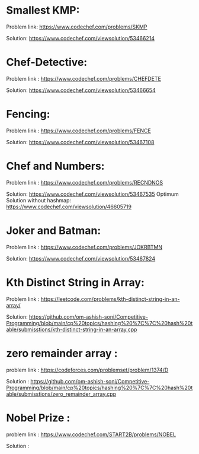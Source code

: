 # Smallest KMP: 

  Problem link: https://www.codechef.com/problems/SKMP
  
  Solution: 
  https://www.codechef.com/viewsolution/53466214
  
  
# Chef-Detective:

  Problem link : https://www.codechef.com/problems/CHEFDETE
  
  Solution:
  https://www.codechef.com/viewsolution/53466654
  


# Fencing: 

  Problem link : https://www.codechef.com/problems/FENCE
  
  Solution: 
  https://www.codechef.com/viewsolution/53467108
  
# Chef and Numbers:

  Problem link : https://www.codechef.com/problems/RECNDNOS
  
  Solution:
  https://www.codechef.com/viewsolution/53467535
  Optimum Solution without hashmap:
  https://www.codechef.com/viewsolution/46605719
  
# Joker and Batman:

  Problem link : https://www.codechef.com/problems/JOKRBTMN
  
  Solution: 
  https://www.codechef.com/viewsolution/53467824
 
 # Kth Distinct String in Array:
 
  Problem link : https://leetcode.com/problems/kth-distinct-string-in-an-array/
  
  Solution:
  https://github.com/om-ashish-soni/Competitive-Programming/blob/main/cp%20topics/hashing%20%7C%7C%20hash%20table/submisstions/kth-distinct-string-in-an-array.cpp

# zero remainder array : 

  problem link :  https://codeforces.com/problemset/problem/1374/D
  
  Solution : https://github.com/om-ashish-soni/Competitive-Programming/blob/main/cp%20topics/hashing%20%7C%7C%20hash%20table/submisstions/zero_remainder_array.cpp
  
# Nobel Prize : 
  
  problem link : https://www.codechef.com/START2B/problems/NOBEL
  
  Solution : 

